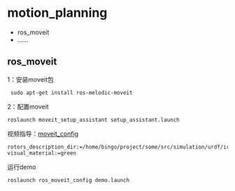 # motion_planning

- ros_moveit
- ......

## ros_moveit

1：安装moveit包

```
 sudo apt-get install ros-melodic-moveit
```
2：配置moveit

```
roslaunch moveit_setup_assistant setup_assistant.launch
```

视频指导：[moveit_config]()

```
rotors_description_dir:=/home/bingo/project/some/src/simulation/urdf/iris_depth_camera/xacro visual_material:=green
```

运行demo

```
roslaunch ros_moveit_config demo.launch
```

